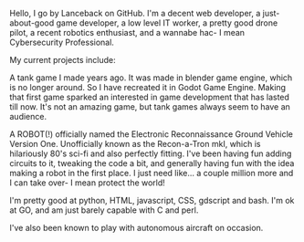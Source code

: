 Hello, I go by Lanceback on GitHub. I'm a decent web developer, a just-about-good game developer, a low level IT worker, a pretty good drone pilot, a recent robotics enthusiast, and a wannabe hac- I mean Cybersecurity Professional.

My current projects include:

A tank game I made years ago. It was made in blender game engine, which is no longer around. So I have recreated it in Godot Game Engine. 
Making that first game sparked an interested in game development that has lasted till now.
It's not an amazing game, but tank games always seem to have an audience.

A ROBOT(!) officially named the Electronic Reconnaissance Ground Vehicle Version One.
Unofficially known as the Recon-a-Tron mkI, which is hilariously 80's sci-fi and also perfectly fitting.
I've been having fun adding circuits to it, tweaking the code a bit, and generally having fun with the idea making a robot in the first place.
I just need like... a couple million more and I can take over- I mean protect the world!


I'm pretty good at python, HTML, javascript, CSS, gdscript and bash. I'm ok at GO, and am just barely capable with C and perl.

I've also been known to play with autonomous aircraft on occasion. 
